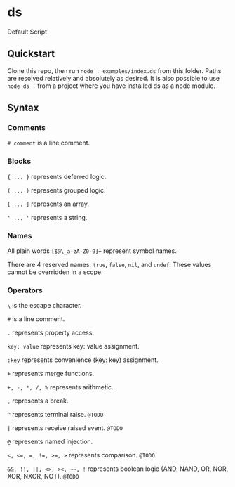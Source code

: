 # ds
Default Script

## Quickstart

Clone this repo, then run `node . examples/index.ds` from this folder. Paths are resolved relatively and absolutely as desired. It is also possible to use `node ds .` from a project where you have installed ds as a node module.

## Syntax

### Comments

`# comment` is a line comment.

### Blocks

`{ ... }` represents deferred logic.

`( ... )` represents grouped logic.

`[ ... ]` represents an array.

`' ... '` represents a string.

### Names

All plain words `[$@\_a-zA-Z0-9]+` represent symbol names.

There are 4 reserved names: `true`, `false`, `nil`, and `undef`.
These values cannot be overridden in a scope.

### Operators

`\` is the escape character.

`#` is a line comment.

`.` represents property access.

`key: value` represents key: value assignment.

`:key` represents convenience (key: key) assignment.

`+` represents merge functions.

`+, -, *, /, %` represents arithmetic.

`,` represents a break.

`^` represents terminal raise. `@TODO`

`|` represents receive raised event. `@TODO`

`@` represents named injection.

`<, <=, =, !=, >=, >` represents comparison. `@TODO`

`&&, !!, ||, <>, ><, ~~, !` represents boolean logic (AND, NAND, OR, NOR, XOR, NXOR, NOT). `@TODO`
